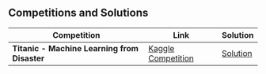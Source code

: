 ## Competitions and Solutions

| Competition | Link | Solution |
|-------------|------|----------|
| **Titanic - Machine Learning from Disaster** | [Kaggle Competition](https://www.kaggle.com/competitions/titanic) | [Solution](https://tinyurl.com/TitanicSurvivalPrediction) |


<!-- 2. Digit Recognizer: 
-https://www.kaggle.com/competitions/digit-recognizer/overview
#3. Brazilian_Tweet_Sentiment_Analysis: 
#https://www.kaggle.com/competitions/TweetSentimentBR/overview   
-->
